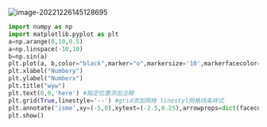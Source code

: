 ![image-20221226145128695](C:\Users\wywzxx\AppData\Roaming\Typora\typora-user-images\image-20221226145128695.png)

```python
import numpy as np
import matplotlib.pyplot as plt
a=np.arange(0,10,0.5)
a=np.linspace(-10,10)
b=np.sin(a)
plt.plot(a, b,color="black",marker="o",markersize='10',markerfacecolor='r',linestyle='--')
plt.xlabel("Numbery")
plt.ylabel("Numberx")
plt.title("wyw")
plt.text(0,0,'here') #指定位置添加注释
plt.grid(True,linestyle='--') #grid添加网格 linestyl网格线条样式
plt.annotate('isme',xy=(-5,0),xytext=(-2.5,0.25),arrowprops=dict(facecolor='blue',shrink=0.1))#指定位置添加箭头注释
plt.show()
```

